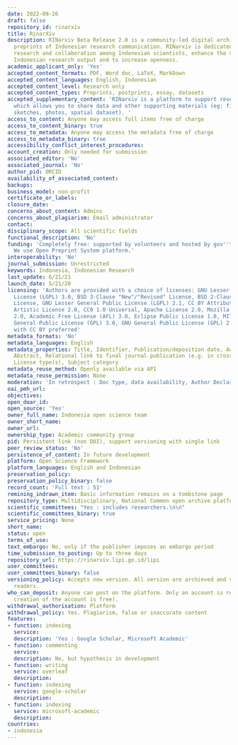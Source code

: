 ```yaml
---
date: 2022-09-26
draft: false
repository_id: rinarxiv
title: RinarXiv
description: RINarxiv Beta Release 2.0 is a community-led digital archive for unpublished
  preprints of Indonesian research communication. RINarxiv is dedicated to foster
  research and collaboration among Indonesian scientists, enhance the visibility of
  Indonesian research output and to increase openness.
academic_applicant_only: 'Yes'
accepted_content_formats: PDF, Word doc, LaTeX, MarkDown
accepted_content_languages: English, Indonesian
accepted_content_level: Research only
accepted_content_types: Preprints, postprints, essay, datasets
accepted_supplementary_content: 'RINarxiv is a platform to support research dissemination
  which allows you to share data and other supporting materials (eg: figures, illustrations,
  sketches, photos, spatial dataset). '
access_to_content: Anyone may access full items free of charge
access_to_content_binary: true
access_to_metadata: Anyone may access the metadata free of charge
access_to_metadata_binary: true
accessibility_conflict_interest_procedures:
account_creation: Only needed for submission
associated_editor: 'No'
associated_journal: 'No'
author_pid: ORCID
availability_of_associated_content:
backups:
business_model: non-profit
certificate_or_labels:
closure_date:
concerns_about_content: Admins
concerns_about_plagiarism: Email administrator
contact:
disciplinary_scope: All scientific fields
functional_description: 'No'
funding: 'Completely free: supported by volunteers and hosted by gov''t institution.
  We use Open Preprint System platform.'
interoperability: 'No'
journal_submission: Unrestricted
keywords: Indonesia, Indonesian Research
last_update: 6/21/21
launch_date: 5/21/20
licensing: 'Authors are provided with a choice of licenses: GNU Lesser General Public
  License (LGPL) 3.0, BSD 3-Clause "New"/"Revised" License, BSD 2-Clause "Simplified"
  License, GNU Lesser General Public License (LGPL) 2.1, CC BY Attribution 4.0 International,
  Artistic License 2.0, CC0 1.0 Universal, Apache License 2.0, Mozilla Public License
  2.0, Academic Free License (AFL) 3.0, Eclipse Public License 1.0, MIT License, GNU
  General Public License (GPL) 3.0, GNU General Public License (GPL) 2.0, No license,
  with CC BY preferred'
metadata_formats: 'No'
metadata_languages: English
metadata_properties: Title, Identifier, Publication/deposition date, Author name(s),
  Abstract, Relational link to final journal publication (e.g. in crossref metadata),
  License type(s), Subject category
metadata_reuse_method: Openly available via API
metadata_reuse_permission: None
moderation: 'In retrospect : Doc type, data availability, Author Declaration, '
oai_pmh_url:
objectives:
open_doar_id:
open_source: 'Yes'
owner_full_name: Indonesia open science team
owner_short_name:
owner_url:
ownership_type: Academic community group
pid: Persistent link (non DOI), support versioning with single link
peer_review_status: 'No'
persistence_of_content: In future development
platform: Open Science Framework
platform_languages: English and Indonesian
preservation_policy:
preservation_policy_binary: false
record_count: 'Full text : 51'
remining_indrawn_item: Basic information remains on a tombstone page
repository_type: Multidisciplinary, National Common open archive platform
scientific_committees: "Yes : includes researchers.\n\n"
scientific_committees_binary: true
service_pricing: None
short_name:
status: open
terms_of_use:
text_embargo: No, only if the publisher imposes an embargo period
time_submission_to_posting: Up to three days
repository_url: https://rinarxiv.lipi.go.id/lipi
user_committees:
user_committees_binary: false
versioning_policy: Accepts new version. All version are archieved and visible for
  readers.
who_can_deposit: Anyone can post on the platform. Only an account is required ( The
  creation of the account is free).
withdrawal_authorisation: Platform
withdrawal_policy: Yes. Plagiarism, false or inaccurate content
features:
- function: indexing
  service:
  description: 'Yes : Google Scholar, Microsoft Academic'
- function: commenting
  service:
  description: No, but hypothesis in development
- function: writing
  service: overleaf
  description:
- function: indexing
  service: google-scholar
  description:
- function: indexing
  service: microsoft-academic
  description:
countries:
- indonesia
---
```



